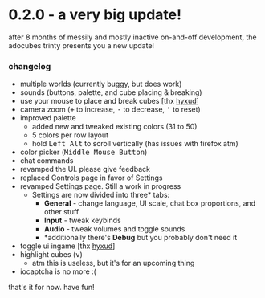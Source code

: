 # 0.2.0 - a very big update!

after 8 months of messily and mostly inactive on-and-off development, the adocubes trinty presents you a new update!

### changelog
- multiple worlds (currently buggy, but does work)
- sounds (buttons, palette, and cube placing & breaking)
- use your mouse to place and break cubes [thx [hyxud](https://github.com/hyxud)]
- camera zoom (<kbd>+</kbd> to increase, <kbd>-</kbd> to decrease, <kbd>'</kbd> to reset)
- improved palette
  - added new and tweaked existing colors (31 to 50)
  - 5 colors per row layout
  - hold <kbd>Left Alt</kbd> to scroll vertically (has issues with firefox atm)
- color picker (<kbd>Middle Mouse Button</kbd>) 
- chat commands
- revamped the UI. please give feedback
- replaced Controls page in favor of Settings
- revamped Settings page. Still a work in progress
  - Settings are now divided into three* tabs:
    - **General** - change language, UI scale, chat box proportions, and other stuff
    - **Input** - tweak keybinds
    - **Audio** - tweak volumes and toggle sounds
    - *additionally there's **Debug** but you probably don't need it
- toggle ui ingame [thx [hyxud](https://github.com/hyxud)]
- highlight cubes (<kbd>v</kbd>)
    - atm this is useless, but it's for an upcoming thing
- iocaptcha is no more :(

that's it for now. have fun!
